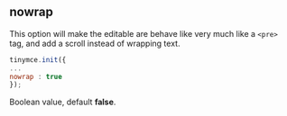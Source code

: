 ## nowrap

This option will make the editable are behave like very much like a `<pre>` tag, and add a scroll instead of wrapping text.

```js
tinymce.init({
...
nowrap : true
});
```

Boolean value, default **false**.
